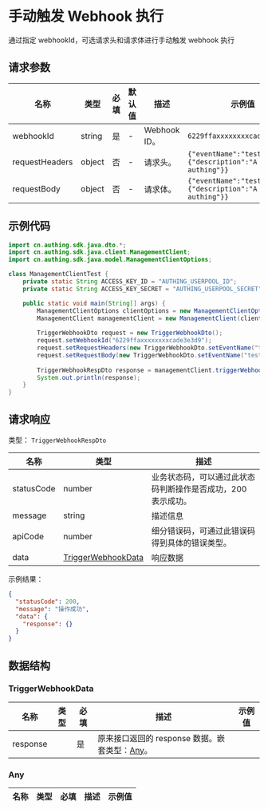 # 手动触发 Webhook 执行

<!--
  警告⚠️：
  不要直接修改该文档，
  https://github.com/Authing/authing-docs-factory
  使用该项目进行生成
-->

<LastUpdated />

通过指定 webhookId，可选请求头和请求体进行手动触发 webhook 执行

## 请求参数

| 名称 | 类型 | 必填 | 默认值 | 描述 | 示例值 |
| ---- | ---- | ---- | ---- | ---- | ---- |
| webhookId | string | 是 | - | Webhook ID。   | `6229ffaxxxxxxxxcade3e3d9` |
| requestHeaders | object | 否 | - | 请求头。   | `{"eventName":"test","data":{"description":"A test from authing"}}` |
| requestBody | object | 否 | - | 请求体。   | `{"eventName":"test","data":{"description":"A test from authing"}}` |


## 示例代码

```java
import cn.authing.sdk.java.dto.*;
import cn.authing.sdk.java.client.ManagementClient;
import cn.authing.sdk.java.model.ManagementClientOptions;

class ManagementClientTest {
    private static String ACCESS_KEY_ID = "AUTHING_USERPOOL_ID";
    private static String ACCESS_KEY_SECRET = "AUTHING_USERPOOL_SECRET";

    public static void main(String[] args) {
        ManagementClientOptions clientOptions = new ManagementClientOptions(ACCESS_KEY_ID, ACCESS_KEY_SECRET);
        ManagementClient managementClient = new ManagementClient(clientOptions);
    
        TriggerWebhookDto request = new TriggerWebhookDto();
        request.setWebhookId("6229ffaxxxxxxxxcade3e3d9");
        request.setRequestHeaders(new TriggerWebhookDto.setEventName("test",));
        request.setRequestBody(new TriggerWebhookDto.setEventName("test",));
        
        TriggerWebhookRespDto response = managementClient.triggerWebhook(request);
        System.out.println(response);
    }
}
```



## 请求响应

类型： `TriggerWebhookRespDto`

| 名称 | 类型 | 描述 |
| ---- | ---- | ---- |
| statusCode | number | 业务状态码，可以通过此状态码判断操作是否成功，200 表示成功。 |
| message | string | 描述信息 |
| apiCode | number | 细分错误码，可通过此错误码得到具体的错误类型。 |
| data | <a href="#TriggerWebhookData">TriggerWebhookData</a> | 响应数据 |



示例结果：

```json
{
  "statusCode": 200,
  "message": "操作成功",
  "data": {
    "response": {}
  }
}
```

## 数据结构


### <a id="TriggerWebhookData"></a> TriggerWebhookData

| 名称 | 类型 | 必填 | 描述 | 示例值 |
| ---- |  ---- | ---- | ---- | ---- |
| response |  | 是 | 原来接口返回的 response 数据。嵌套类型：<a href="#Any">Any</a>。  |  |


### <a id="Any"></a> Any

| 名称 | 类型 | 必填 | 描述 | 示例值 |
| ---- |  ---- | ---- | ---- | ---- |


